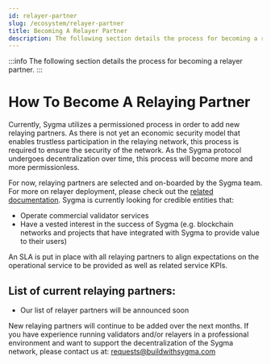 ```yaml
---
id: relayer-partner
slug: /ecosystem/relayer-partner
title: Becoming A Relayer Partner
description: The following section details the process for becoming a relayer partner.
---
```


:::info
The following section details the process for becoming a relayer partner.
:::

# How To Become A Relaying Partner

Currently, Sygma utilizes a permissioned process in order to add new relaying partners. As there is not yet an economic security model that enables trustless participation in the relaying network, this process is required to ensure the security of the network. As the Sygma protocol undergoes decentralization over time, this process will become more and more permissionless. 

For now, relaying partners are selected and on-boarded by the Sygma team. For more on relayer deployment, please check out the [related documentation](https://github.com/sygmaprotocol/sygma-relayer-deployment). Sygma is currently looking for credible entities that:

- Operate commercial validator services
- Have a vested interest in the success of Sygma (e.g. blockchain networks and projects that have integrated with Sygma to provide value to their users)

An SLA is put in place with all relaying partners to align expectations on the operational service to be provided as well as related service KPIs.

## List of current relaying partners:

- Our list of relayer partners will be announced soon

New relaying partners will continue to be added over the next months. If you have experience running validators and/or relayers in a professional environment and want to support the decentralization of the Sygma network, please contact us at: [requests@buildwithsygma.com](mailto:requests@buildwithsygma.com)
